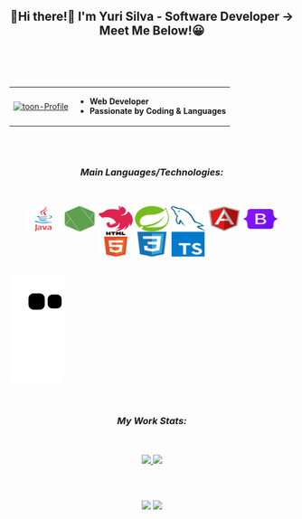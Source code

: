 <header>
<h2 align="center">👋Hi there!👋 I'm Yuri Silva - Software Developer -> Meet Me Below!😀<h2>  
</header>
  
<table align="center">
  <br>
  <tr>
    <td>
      <a href=#profile><img src="https://i.ibb.co/MG37wMW/toon-Profile.png" height = "200em" alt="toon-Profile" border="0"></a></td>
    <td>
   <ul align="left">
    <li><b>Web Developer</b></li>
    <li><b>Passionate by Coding & Languages</b></li>
  </ul>
    </td>
  </tr>
 
</table>
  
<br><br>
  
  <h3 align = "center"><i> Main Languages/Technologies: </i></h3>
<br>
  
  <div align="center"><br>
  <img align="center" alt="Yuri-Java" height="45" width="60" src="https://github.com/devicons/devicon/blob/master/icons/java/java-original-wordmark.svg">
  <img align="center" alt="Yuri-Node" height="45" width="60" src="https://github.com/devicons/devicon/blob/master/icons/nodejs/nodejs-plain.svg">
  <img align="center" alt="Yuri-Nest" height="45" width="60" src="https://github.com/devicons/devicon/blob/master/icons/nestjs/nestjs-plain.svg">
  <img align="center" alt="Yuri-Spring" height="45" width="60" src="https://github.com/devicons/devicon/blob/master/icons/spring/spring-original.svg">
  <img align="center" alt="Yuri-MySql" height="45" width="60" src="https://github.com/devicons/devicon/blob/master/icons/mysql/mysql-original.svg">
  <img align="center" alt="Yuri-Angular" height="45" width="60" src="https://github.com/devicons/devicon/blob/master/icons/angularjs/angularjs-original.svg">
  <img align="center" alt="Yuri-Bootstrap" height="45" width="60" src="https://github.com/devicons/devicon/blob/master/icons/bootstrap/bootstrap-original.svg">
  <img align="center" alt="Yuri-HTML" height="45" width="60" src="https://github.com/devicons/devicon/blob/master/icons/html5/html5-original-wordmark.svg">
  <img align="center" alt="Yuri-CSS" height="45" width="60" src="https://raw.githubusercontent.com/devicons/devicon/master/icons/css3/css3-original.svg">
  <img align="center" alt="Yuri-Ts" height="45" width="60" src="https://github.com/devicons/devicon/blob/master/icons/typescript/typescript-original.svg">
  <br><br>
  
</div>


  ![Snake animation](https://github.com/yurikgs/yurikgs/blob/output/github-contribution-grid-snake.svg)
 
  <br>
  <h3 align = "center"><i> My Work Stats: </i></h3>
  <br><br>
<div align="center">
  <a href="https://github.com/yurikgs">
  <img height="180em" src="https://github-readme-stats.vercel.app/api?username=yurikgs&show_icons=true&theme=dracula&include_all_commits=true&count_private=true"/>
  <img height="180em" src="https://github-readme-stats.vercel.app/api/top-langs/?username=yurikgs&layout=compact&langs_count=7&theme=dracula"/>
</div>



<br><br>
  
 
<div id="footer-buttons" align="center" >
<a href = "mailto:yurikgs@outlook.com"><img src="https://img.shields.io/badge/-Gmail-%23333?style=for-the-badge&logo=gmail&logoColor=white" target="_blank"></a>
<a href="https://www.linkedin.com/in/yuri-silva-dev/" target="_blank"><img src="https://img.shields.io/badge/-LinkedIn-%230077B5?style=for-the-badge&logo=linkedin&logoColor=white" target="_blank"></a> 
</div>

  

<!-- Some extra codes and refs:


https://github.com/devicons/devicon/blob/master/icons/angularjs/angularjs-original.svg
https://github.com/devicons/devicon/blob/master/icons/mysql/mysql-original-wordmark.svg
https://github.com/devicons/devicon/blob/master/icons/nodejs/nodejs-original-wordmark.svg
https://github.com/devicons/devicon/blob/master/icons/bootstrap/bootstrap-original.svg

 <img align="center" alt="Yuri-NodeJs" height="45" width="60" src="https://github.com/devicons/devicon/blob/master/icons/nodejs/nodejs-original-wordmark.svg">
<img align="center" alt="Yuri-Wordpress" height="45" width="60" src="https://github.com/devicons/devicon/blob/master/icons/wordpress/wordpress-original.svg">
<img align="center" alt="Yuri-Js" height="45" width="60" src="https://github.com/devicons/devicon/blob/master/icons/javascript/javascript-original.svg">
-->
<!--
**yurikgs/yurikgs** is a ✨ _special_ ✨ repository because its `README.md` (this file) appears on your GitHub profile.

Here are some ideas to get you started:

- 🔭 I’m currently working on ...
- 🌱 I’m currently learning ...


- 🔭 I’m currently working on ...
- 🌱 I’m currently learning ...
- 👯 I’m looking to collaborate on ...
- 🤔 I’m looking for help with ...
- 💬 Ask me about ...
- 📫 How to reach me: ...
- 😄 Pronouns: ...
- ⚡ Fun fact: ...
-->
